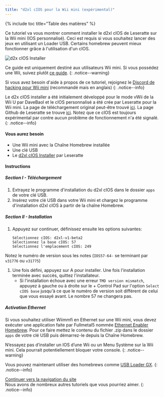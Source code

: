 ```yaml
---
title: "d2xl cIOS pour la Wii mini (expérimental)"
---
```


{% include toc title="Table des matières" %}

Ce tutoriel va vous montrer comment installer le d2xl cIOS de Leseratte sur la Wii mini (IOS personnalisé). Ceci est requis si vous souhaitez lancer des jeux en utilisant un Loader USB. Certains homebrew peuvent mieux fonctionner grâce à l'utilisation d'un cIOS.

![d2x cIOS Installer](/images/cIOS.png)

Ce guide est uniquement destiné aux utilisateurs Wii mini. Si vous possédez une Wii, suivez plutôt [ce guide](cios).
{: .notice--warning}

Si vous avez besoin d'aide à propos de ce tutoriel, rejoignez le [Discord de hacking pour Wii mini](https://discord.gg/6ryxnkS) (recommandé mais en anglais)
{: .notice--info}

Le d2x cIOS installer a été initialement développé pour le mode vWii de la Wii U par DaveBaol et le cIOS personnalisé a été crée par Leseratte pour la Wii mini. La page de téléchargement original peut-être trouvé [ici](https://wii.leseratte10.de/d2xl-cIOS/). La page Github de Leseratte se trouve [ici](https://github.com/Leseratte10/d2xl-cios). Notez que ce cIOS est toujours expérimental par contre aucun problème de fonctionnement n'a été signalé.
{: .notice--info}

#### Vous aurez besoin

* Une Wii mini avec la Chaîne Homebrew installée
* Une clé USB
* Le [d2xl cIOS Installer](/assets/files/d2xl_wii_mini_cIOS_installer_v1_beta2.zip) par Leseratte

#### Instructions

##### Section I - Téléchargement

1. Extrayez le programme d'installation du d2xl cIOS dans le dossier `apps` de votre clé USB.
1. Insérez votre clé USB dans votre Wii mini et chargez le programme d'installation d2xl cIOS à partir de la chaîne Homebrew.

##### Section II - Installation

1. Appuyez sur continuer, définissez ensuite les options suivantes:
    ```
    Sélectionnez cIOS: d2xl-v1-beta2 
   Sélectionnez la base cIOS: 57 
   Sélectionnez l'emplacement cIOS: 249
    ```
Notez le numéro de version sous les notes (` IOS57-64- ` se terminant par ` v31776 ` ou ` v31775 `)
1. Une fois défini, appuyez sur A pour installer. Une fois l'installation terminée avec succès, quittez l'installateur.
   - Si l'installation échoue avec une erreur ` TMD version mismatch `, appuyez à gauche ou à droite sur le + Control Pad sur l'option ` Select cIOS base ` jusqu'à ce que le numéro de version soit différent de celui que vous essayé avant. Le nombre 57 ne changera pas.


##### Activation Ethernet
Si vous souhaitez utiliser Wiimmfi en Ethernet sur une Wii mini, vous devez exécuter une application faite par Fullmetal5 nommée [Ethernet Enabler Homebrew](/assets/files/Wii_Mini_Ethernet_Enable.zip). Pour ce faire mettez le contenu du fichier .zip dans le dossier `apps` de votre clé USB puis démarrez-le depuis la Chaîne Homebrew.

N’essayez pas d’installer un IOS d’une Wii ou un Menu Système sur la Wii mini. Cela pourrait potentiellement bloquer votre console.
{: .notice--warning}

Vous pouvez maintenant utiliser des homebrews comme [USB Loader GX](usbloadergx).
{: .notice--info}

[Continuer vers la navigation du site](site-navigation)<br> Nous avons de nombreux autres tutoriels que vous pourriez aimer.
{: .notice--info}
